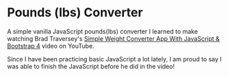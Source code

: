 # Pounds (lbs) Converter
A simple vanilla JavaScript pounds(lbs) converter I learned to make watching Brad Traversey's [Simple Weight Converter App With JavaScript & Bootstrap 4](https://www.youtube.com/watch?v=7l-ZAuU8TXc&list=PLillGF-RfqbbnEGy3ROiLWk7JMCuSyQtX&index=9&t=0s) video on YouTube.

Since I have been practicing basic JavaScript a lot lately, I am proud to say I was able to finish the JavaScript before he did in the video! 